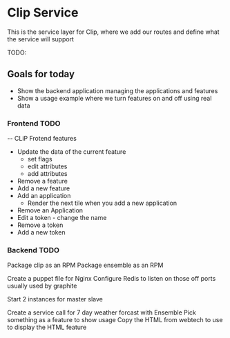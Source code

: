 Clip Service
======

This is the service layer for Clip, where we add our routes and define what the service will support


TODO:

## Goals for today

- Show the backend application managing the applications and features
- Show a usage example where we turn features on and off using real data

### Frontend TODO
-- CLiP Frotend features
- Update the data of the current feature
  - set flags
  - edit attributes
  - add attributes
- Remove a feature
- Add a new feature
- Add an application
   - Render the next tile when you add a new application
- Remove an Application
- Edit a token - change the name
- Remove a token
- Add a new token


### Backend TODO

Package clip as an RPM
Package ensemble as an RPM

Create a puppet file for Nginx
Configure Redis to listen on those off ports usually used by graphite

Start 2 instances for master slave

Create a service call for 7 day weather forcast with Ensemble
Pick something as a feature to show usage
Copy the HTML from webtech to use to display the HTML feature


